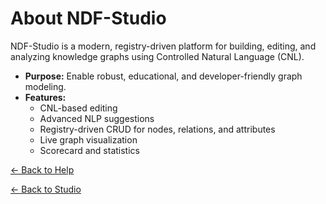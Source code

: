 
# About NDF-Studio

NDF-Studio is a modern, registry-driven platform for building, editing, and analyzing knowledge graphs using Controlled Natural Language (CNL).

- **Purpose:** Enable robust, educational, and developer-friendly graph modeling.
- **Features:**
  - CNL-based editing
  - Advanced NLP suggestions
  - Registry-driven CRUD for nodes, relations, and attributes
  - Live graph visualization
  - Scorecard and statistics

[← Back to Help](/help)

[← Back to Studio](/)
